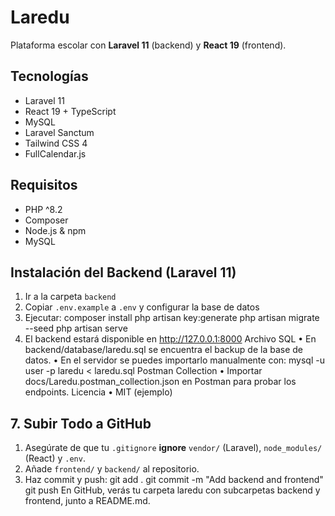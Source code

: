 # Laredu
Plataforma escolar con **Laravel 11** (backend) y **React 19**
(frontend).
## Tecnologías
- Laravel 11
- React 19 + TypeScript
- MySQL
- Laravel Sanctum
- Tailwind CSS 4
- FullCalendar.js 
## Requisitos
- PHP ^8.2
- Composer
- Node.js & npm
- MySQL
## Instalación del Backend (Laravel 11)
1. Ir a la carpeta `backend`
3. Copiar `.env.example` a `.env` y configurar la base de datos
4. Ejecutar:
 composer install
 php artisan key:generate
 php artisan migrate --seed
 php artisan serve
5. El backend estará disponible en http://127.0.0.1:8000
Archivo SQL
• En backend/database/laredu.sql se encuentra el backup de
la base de datos.
• En el servidor se puedes importarlo manualmente con:
mysql -u user -p laredu < laredu.sql
Postman Collection
• Importar docs/Laredu.postman_collection.json en Postman
para probar los endpoints.
Licencia
• MIT (ejemplo)
## 7. Subir Todo a GitHub
1. Asegúrate de que tu `.gitignore` **ignore** `vendor/`
(Laravel), `node_modules/` (React) y `.env`.
2. Añade `frontend/` y `backend/` al repositorio.
3. Haz commit y push:
 git add .
 git commit -m "Add backend and frontend"
 git push
En GitHub, verás tu carpeta laredu con subcarpetas backend y
frontend, junto a README.md.
